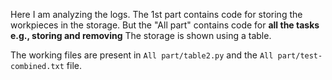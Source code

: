 Here I am analyzing the logs. The 1st part contains code for storing the workpieces in the storage. But the "All part" contains code for **all the tasks e.g., storing and removing**
The storage is shown using a table.

The working files are present in `All part/table2.py` and the `All part/test-combined.txt` file.
